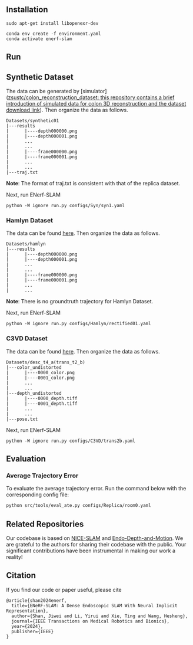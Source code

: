 ## Installation

```
sudo apt-get install libopenexr-dev
    
conda env create -f environment.yaml
conda activate enerf-slam
```

## Run

## Synthetic Dataset

The data can be generated by [simulator]([zsustc/colon_reconstruction_dataset: this repository contains a brief introduction of simulated data for colon 3D reconstruction and the dataset download link](https://github.com/zsustc/colon_reconstruction_dataset?tab=readme-ov-file)). Then organize the data as follows.

```
Datasets/synthetic01
|---results
|      |----depth000000.png
|      |----depth000001.png
|      ...
|      ...
|      |----frame000000.png
|      |----frame000001.png
|      ...
|      ...
|---traj.txt
```

**Note**: The format of traj.txt is consistent with that of the replica dataset.

Next, run ENerf-SLAM

```
python -W ignore run.py configs/Syn/syn1.yaml
```

### Hamlyn Dataset

The data can be found [here](https://unizares-my.sharepoint.com/:f:/g/personal/recasens_unizar_es/Epwqt3JCs4BJnEiV9esUH0gBeJYbTmmNCouEpncW4MjC8A?e=B0cYB2). Then organize the data as follows.

```
Datasets/hamlyn
|---results
|      |----depth000000.png
|      |----depth000001.png
|      ...
|      ...
|      |----frame000000.png
|      |----frame000001.png
|      ...
|      ...
```

**Note**: There is no groundtruth trajectory for Hamlyn Dataset.

Next, run ENerf-SLAM

```
python -W ignore run.py configs/Hamlyn/rectified01.yaml
```

### C3VD Dataset

The data can be found [here]([C3VD](https://durrlab.github.io/C3VD/)). Then organize the data as follows.

```
Datasets/desc_t4_a(trans_t2_b)
|---color_undistorted
|      |----0000_color.png
|      |----0001_color.png
|      ...
|      ...
|---depth_undistorted
|      |----0000_depth.tiff
|      |----0001_depth.tiff
|      ...
|      ...
|---pose.txt
```

Next, run ENerf-SLAM

```
python -W ignore run.py configs/C3VD/trans2b.yaml
```

## Evaluation

### Average Trajectory Error

To evaluate the average trajectory error. Run the command below with the corresponding config file:

```bash
python src/tools/eval_ate.py configs/Replica/room0.yaml
```

## Related Repositories

Our codebase is based on [NICE-SLAM](https://github.com/cvg/nice-slam) and [Endo-Depth-and-Motion](https://github.com/UZ-SLAMLab/Endo-Depth-and-Motion). We are grateful to the authors for sharing their codebase with the public. Your significant contributions have been instrumental in making our work a reality!

## Citation

If you find our code or paper useful, please cite

```
@article{shan2024enerf,
  title={ENeRF-SLAM: A Dense Endoscopic SLAM With Neural Implicit Representation},
  author={Shan, Jiwei and Li, Yirui and Xie, Ting and Wang, Hesheng},
  journal={IEEE Transactions on Medical Robotics and Bionics},
  year={2024},
  publisher={IEEE}
}
```